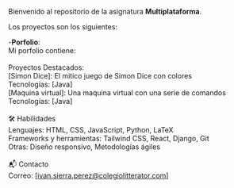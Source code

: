 Bienvenido al repositorio de la asignatura **Multiplataforma**.

Los proyectos son los siguientes:

  -**Porfolio**:<br>
  Mi porfolio contiene:<br><br>
       Proyectos Destacados:<br>
          [Simon Dice]: El mitico juego de Simon Dice con colores<br>
          Tecnologías: [Java]<br>
          [Maquina virtual]: Una maquina virtual con una serie de comandos<br>
          Tecnologías: [Java]<br><br>
        🛠️ Habilidades<br>
          Lenguajes: HTML, CSS, JavaScript, Python, LaTeX<br>
          Frameworks y herramientas: Tailwind CSS, React, Django, Git<br>
          Otras: Diseño responsivo, Metodologías ágiles<br><br>
        📬 Contacto<br>
          Correo: [ivan.sierra.perez@colegiolitterator.com]


        

